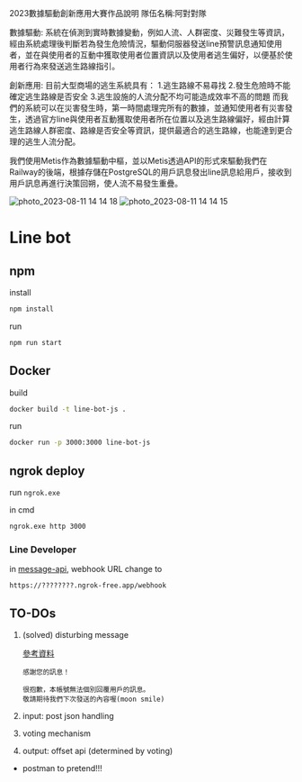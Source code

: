 2023數據驅動創新應用大賽作品說明
隊伍名稱:阿對對隊

數據驅動:	系統在偵測到實時數據變動，例如人流、人群密度、災難發生等資訊，經由系統處理後判斷若為發生危險情況，驅動伺服器發送line預警訊息通知使用者，並在與使用者的互動中獲取使用者位置資訊以及使用者逃生偏好，以便基於使用者行為來發送逃生路線指引。

創新應用:	目前大型商場的逃生系統具有：
1.逃生路線不易尋找
2.發生危險時不能確定逃生路線是否安全
3.逃生設施的人流分配不均可能造成效率不高的問題
而我們的系統可以在災害發生時，第一時間處理完所有的數據，並通知使用者有災害發生，透過官方line與使用者互動獲取使用者所在位置以及逃生路線偏好，經由計算逃生路線人群密度、路線是否安全等資訊，提供最適合的逃生路線，也能達到更合理的逃生人流分配。


我們使用Metis作為數據驅動中樞，並以Metis透過API的形式來驅動我們在Railway的後端，根據存儲在PostgreSQL的用戶訊息發出line訊息給用戶，接收到用戶訊息再進行決策回朔，使人流不易發生重疊。

![photo_2023-08-11 14 14 18](https://github.com/ryankert01/flow-control-line-bot/assets/91534261/66a46d93-5877-463c-8463-a52fb6f5719b)
![photo_2023-08-11 14 14 15](https://github.com/ryankert01/flow-control-line-bot/assets/91534261/6973758b-9c21-45c7-8809-d2542db800d0)




# Line bot

## npm

install

```sh
npm install
```

run

```sh
npm run start
```

## Docker

build

```sh
docker build -t line-bot-js .
```

run

```sh
docker run -p 3000:3000 line-bot-js
```

## ngrok deploy

run `ngrok.exe`

in cmd

```sh
ngrok.exe http 3000
```

### Line Developer

in [message-api](https://developers.line.biz/console/channel/1661267800/messaging-api), webhook URL change to

```
https://????????.ngrok-free.app/webhook
```

## TO-DOs

1. (solved) disturbing message

   [參考資料](https://afan0918.github.io/line-bot-developers-1/)

   ```
   感謝您的訊息！

   很抱歉，本帳號無法個別回覆用戶的訊息。
   敬請期待我們下次發送的內容喔(moon smile)
   ```

2. input: post json handling
3. voting mechanism
4. output: offset api (determined by voting)

- postman to pretend!!!
